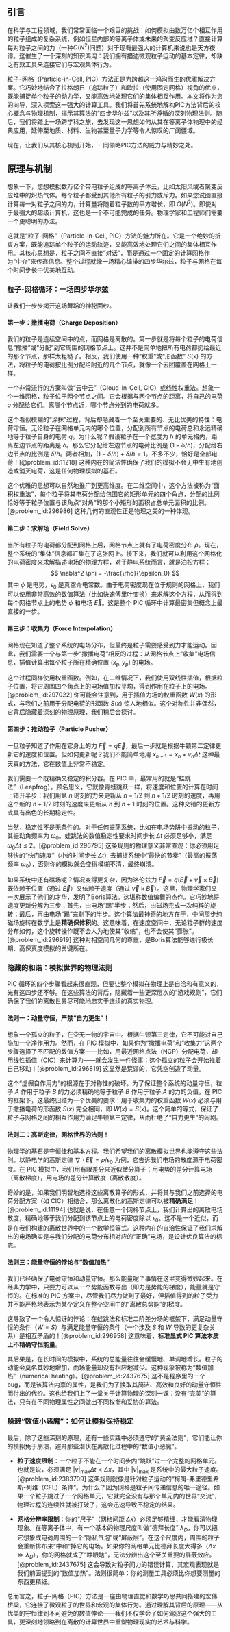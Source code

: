 ## 引言
在科学与工程领域，我们常常面临一个艰巨的挑战：如何模拟由数万亿个相互作用的粒子组成的复杂系统，例如恒星内部的等离子体或未来的聚变反应堆？直接计算每对粒子之间的力（一种$O(N^2)$问题）对于现有最强大的计算机来说也是天方夜谭。这催生了一个深刻的知识鸿沟：我们拥有描述微观粒子运动的基本定律，却缺乏有效工具来连接它们与宏观集体行为。

粒子-网格（Particle-in-Cell, PIC）方法正是为跨越这一鸿沟而生的优雅解决方案。它巧妙地结合了拉格朗日（追踪粒子）和欧拉（使用固定网格）视角的优点，既能捕捉单个粒子的动力学，又能高效地处理它们的集体相互作用。本文将作为您的向导，深入探索这一强大的计算工具。我们将首先系统地解构PIC方法背后的核心概念与物理机制，揭示其算法的“四步华尔兹”以及其所遵循的深刻物理法则。随后，我们将踏上一场跨学科之旅，去发现这一思想如何从其在等离子体物理中的经典应用，延伸至地质、材料、生物甚至量子力学等令人惊叹的广阔疆域。

现在，让我们从其核心机制开始，一同领略PIC方法的威力与精妙之处。

## 原理与机制

想象一下，您想模拟数万亿个带电粒子组成的等离子体云，比如太阳风或者聚变反应堆中的炽热气体。每个粒子都受到其他所有粒子的引力或斥力。如果您试图直接计算每一对粒子之间的力，计算量将随着粒子数的平方增长，即 $O(N^2)$。即使对于最强大的超级计算机，这也是一个不可能完成的任务。物理学家和工程师们需要一个更聪明的办法。

这就是“粒子-网格”（Particle-in-Cell, PIC）方法的魅力所在。它是一个绝妙的折衷方案，既能追踪单个粒子的运动轨迹，又能高效地处理它们之间的集体相互作用。其核心思想是，粒子之间不直接“对话”，而是通过一个固定的计算网格作为“中介”来传递信息。整个过程就像一场精心编排的四步华尔兹，粒子与网格在每个时间步长中优美地互动。

### 粒子-网格循环：一场四步华尔兹

让我们一步步揭开这场舞蹈的神秘面纱。

#### 第一步：撒播电荷（Charge Deposition）

我们的粒子是连续空间中的点，而网格是离散的。第一步就是将每个粒子的电荷信息“撒播”或“分配”到它周围的网格节点上。这并不是简单地把所有电荷都扔给最近的那个节点，那样太粗糙了。相反，我们使用一种“权重”或“形函数” $S(x)$ 的方法，将粒子的电荷按比例分配给附近的几个节点，就像一个云团覆盖在网格上一样。

一个非常流行的方案叫做“云中云”（Cloud-in-Cell, CIC）或线性权重法。想象一个一维网格，粒子位于两个节点之间。它会根据与两个节点的距离，将自己的电荷 $q$ 分配给它们。离哪个节点近，哪个节点分到的电荷就多。

这个看似模糊的“涂抹”过程，背后却隐藏着一个至关重要的、无比优美的特性：电荷守恒。无论粒子在网格单元内的哪个位置，分配到所有节点的电荷总和永远精确地等于粒子自身的电荷 $q$。为什么呢？假设粒子在一个宽度为 $h$ 的单元格内，距离左边节点的距离是 $\delta$。那么它分配给左边节点的电荷比例是 $(1 - \delta/h)$，分配给右边节点的比例是 $\delta/h$。两者相加，$(1 - \delta/h) + \delta/h = 1$。不多不少，恰好是全部电荷！[@problem_id:11218] 这种内在的简洁性确保了我们的模拟不会无中生有地创造或消灭电荷，这是任何物理模拟的基石。

这个优雅的思想可以自然地推广到更高维度。在二维空间中，这个方法被称为“面积权重法”，每个粒子将其电荷分配给包围它的矩形单元的四个角点，分配的比例恰好等于粒子位置与该角点“对角”的那个小矩形的面积占总单元面积的比例。[@problem_id:296986] 这种几何的直观性正是物理之美的一种体现。

#### 第二步：求解场（Field Solve）

当所有粒子的电荷都分配到网格上后，网格节点上就有了电荷密度分布 $\rho$。现在，整个系统的“集体”信息都汇集在了这张网上。接下来，我们就可以利用这个网格化的电荷密度来求解描述电场的物理方程，对于静电系统而言，就是泊松方程：
$$
\nabla^2 \phi = -\frac{\rho}{\epsilon_0}
$$
其中 $\phi$ 是电势，$\epsilon_0$ 是真空介电常数。由于电荷密度现在位于规则的网格上，我们可以使用非常高效的数值算法（比如快速傅里叶变换）来求解这个方程，从而得到每个网格节点上的电势 $\phi$ 和电场 $\vec{E}$。这是整个 PIC 循环中计算最密集但概念上最直接的一步。

#### 第三步：收集力（Force Interpolation）

网格现在知道了整个系统的电场分布，但最终是粒子需要感受到力才能运动。因此，我们需要一个与第一步“撒播电荷”相反的过程：从网格节点上“收集”电场信息，插值计算出每个粒子所在精确位置 $(x_p, y_p)$ 的电场。

这个过程同样使用权重函数。例如，在二维情况下，我们使用双线性插值，根据粒子位置，将它周围四个角点上的电场值加权平均，得到作用在粒子上的电场。[@problem_id:297022] 你可能会注意到，用于插值力场的权重函数 $W(x)$ 的形式，与我们之前用于分配电荷的形函数 $S(x)$ 惊人地相似。这个对称性并非偶然，它背后隐藏着深刻的物理原理，我们稍后会探讨。

#### 第四步：推动粒子（Particle Pusher）

一旦粒子知道了作用在它身上的力 $\vec{F} = q\vec{E}$，最后一步就是根据牛顿第二定律更新它的速度和位置。但如何更新呢？我们不能简单地用 $x_{n+1} = x_n + v_n \Delta t$ 这种最天真的方法，它在数值上非常不稳定。

我们需要一个既精确又稳定的积分器。在 PIC 中，最常用的就是“蛙跳法”（Leapfrog）。顾名思义，它就像青蛙跳跃一样，将速度和位置的计算在时间上错开半步：我们用第 $n$ 时刻的力来更新从 $n-1/2$ 到 $n+1/2$ 时刻的速度，再用这个新的 $n+1/2$ 时刻的速度来更新从 $n$ 到 $n+1$ 时刻的位置。这种交错的更新方式具有出色的长期稳定性。

当然，稳定性不是无条件的。对于任何振荡系统，比如在电场势阱中振动的粒子，其振动角频率为 $\omega_0$。蛙跳法的数值稳定性要求时间步长 $\Delta t$ 必须足够小，满足 $\omega_0 \Delta t \le 2$。[@problem_id:296795] 这条规则的物理意义非常直观：你必须用足够快的“快门速度”（小的时间步长 $\Delta t$）去捕捉系统中“最快的节奏”（最高的振荡频率 $\omega_0$），否则你的模拟就会变得模糊不清，最终崩溃。

如果系统中还有磁场呢？情况变得更复杂，因为洛伦兹力 $\vec{F} = q(\vec{E} + \vec{v} \times \vec{B})$ 既依赖于位置（通过 $\vec{E}$）又依赖于速度（通过 $\vec{v} \times \vec{B}$）。这里，物理学家们又一次展示了他们的才华，发明了Boris算法。这堪称数值编舞的杰作。它巧妙地将速度更新分解为三步：首先，由电场“踢”半步；然后，由磁场完成一次纯粹的旋转；最后，再由电场“踢”完剩下的半步。这个算法最神奇的地方在于，中间那步纯磁场旋转在数学上是**精确保体积**的。这意味着，在速度空间中，无论粒子群的速度分布如何，这个旋转操作既不会人为地使其“收缩”，也不会使其“膨胀”。[@problem_id:296919] 这种对相空间几何的尊重，是Boris算法能够进行极长期、高保真度模拟的关键所在。

### 隐藏的和谐：模拟世界的物理法则

PIC 循环的四个步骤看起来很直观，但要让整个模拟在物理上是自洽和有意义的，光有这四步还不够。在这些算法的背后，隐藏着一些更深层次的“游戏规则”，它们确保了我们的离散世界尽可能地忠实于连续的真实物理。

#### 法则一：动量守恒，严禁“自力更生”！

想象一个孤立的粒子，在空无一物的宇宙中。根据牛顿第三定律，它不可能对自己施加一个净作用力。然而，在 PIC 模拟中，如果你为“撒播电荷”和“收集力”这两个步骤选择了不匹配的数值方案——比如，用最近网格点法（NGP）分配电荷，却用线性插值（CIC）来计算力——就会发生一件怪事：这个孤立的粒子会开始推着自己移动！[@problem_id:296819] 这显然是荒谬的，它凭空创造了动量。

这个“虚假自作用力”的根源在于对称性的破坏。为了保证整个系统的动量守恒，粒子 $A$ 作用于粒子 $B$ 的力必须精确地等于粒子 $B$ 作用于粒子 $A$ 的力的负值。在 PIC 的框架下，这最终归结为一个优美的要求：用于收集力的权重函数 $W(x)$ 必须与用于撒播电荷的形函数 $S(x)$ 完全相同，即 $W(x) = S(x)$。这个简单的等式，保证了粒子与网格之间的相互作用力满足牛顿第三定律，从而杜绝了“自力更生”的闹剧。

#### 法则二：高斯定律，网格世界的法则！

物理学的基石是守恒律和基本方程。我们希望我们的离散模拟世界也能遵守这些法則。以静电学的高斯定律 $\nabla \cdot \vec{E} = \rho / \epsilon_0$ 为例，它告诉我们电场的散度源于电荷密度。在 PIC 模拟中，我们用有限差分来近似微分算子：用电势的差分计算电场（离散梯度），用电场的差分计算散度（离散散度）。

奇妙的是，如果我们明智地选择这些离散算子的形式，并将其与我们之前选择的电荷分配方案（如 CIC）相结合，那么离散化的高斯定律可以被**精确满足**！[@problem_id:11194] 也就是说，在任意一个网格节点上，我们计算出的离散电场散度，精确地等于我们分配到该节点上的电荷密度除以 $\epsilon_0$。这不是一个近似，而是在我们构建的离散世界中的一个数学恒等式。这种内在的自洽性保证了我们求解出的电场确实是与我们分配的电荷分布相对应的“正确”电场，是设计优良算法的标志。

#### 法则三：能量守恒的悖论与“数值加热”

我们已经确保了电荷守恒和动量守恒。那么能量呢？事情在这里变得微妙起来。在经典力学中，只要力可以从一个势能函数导出（即力是势能的梯度），能量就是守恒的。在标准的 PIC 方案中，尽管我们尽力做到了最好，但插值得到的粒子受力并不能严格地表示为某个定义在整个空间中的“离散总势能”的梯度。

这导致了一个令人惊讶的悖论：在蛙跳法和标准二阶差分场的框架下，满足动量守恒的条件（$W=S$）与满足能量守恒的条件（一个涉及 $S$ 和 $W$ 导数的更复杂关系）是相互矛盾的！[@problem_id:296958] 这意味着，**标准显式 PIC 算法本质上不精确守恒能量**。

其后果是，在长时间的模拟中，系统的总能量往往会缓慢地、单调地增长。粒子的动能会莫名其妙地增加，而场能量却没有相应地减少。这种现象被称为“数值加热”（numerical heating）。[@problem_id:2437675] 这不是程序里的一个 bug，而是该算法内禀的属性，是我们为了换取其简洁、高效和良好的动量守恒性而付出的代价。这也给我们上了一堂关于计算物理的深刻一课：没有“完美”的算法，只有在不同物理属性之间做出不同权衡和妥协的算法。

### 躲避“数值小恶魔”：如何让模拟保持稳定

最后，除了这些深刻的原理，还有一些实践中必须遵守的“黄金法则”，它们能让你的模拟免于崩溃，避开那些潜伏在离散化过程中的“数值小恶魔”。

-   **粒子速度限制**：一个粒子不能在一个时间步内“跳跃”过一个完整的网格单元。也就是说，必须满足 $|v|_{\max} \Delta t < \Delta x$，其中 $|v|_{\max}$ 是系统中的最大粒子速度。[@problem_id:2383709] 这条规则就像是针对粒子运动的“柯朗-弗里德里希斯-列维（CFL）条件”。为什么？因为网格是粒子间传递信息的唯一途径。如果一个粒子跳过了一个网格单元，它就完全没有与那个单元内的世界“交流”，物理过程的连续性就被打破了，这会迅速导致不稳定的结果。

-   **网格分辨率限制**：你的“尺子”（网格间距 $\Delta x$）必须足够精细，才能看清物理现象。在等离子体中，有一个基本的物理尺度叫做“德拜长度” $\lambda_D$，你可以把它想象成电荷周围的一个“隐私气泡”或“屏蔽层”。在这个尺度内，周围的粒子会重新排布来“中和”掉它的电场。如果你的网格单元比德拜长度大得多（$\Delta x \gg \lambda_D$），你的网格就成了“睁眼瞎”，无法分辨出这个至关重要的屏蔽效应。[@problem_id:2437675] 这会导致对粒子间力的错误计算，其宏观表现就是我们前面提到的“数值加热”。法则很简单：你的测量工具必须比你想要测量的东西更精细。

总而言之，粒子-网格（PIC）方法是一座由物理直觉和数学巧思共同搭建的宏伟桥梁，它连接了微观粒子的世界和宏观的集体行为。通过理解其背后的原理——从优美的守恒律到不可避免的数值悖论——我们不仅学会了如何驾驭这个强大的工具，更深刻地领略到在离散的计算世界中重塑物理现实的艺术与科学。
